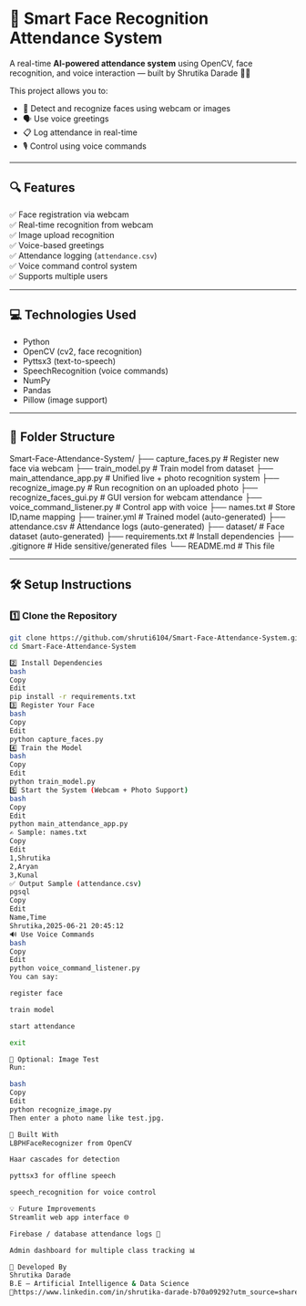 # 🤖 Smart Face Recognition Attendance System

A real-time **AI-powered attendance system** using OpenCV, face recognition, and voice interaction — built by Shrutika Darade 👩‍💻

This project allows you to:
- 👤 Detect and recognize faces using webcam or images
- 🗣️ Use voice greetings
- 📋 Log attendance in real-time
- 🎙️ Control using voice commands

---

## 🔍 Features

✅ Face registration via webcam  
✅ Real-time recognition from webcam  
✅ Image upload recognition  
✅ Voice-based greetings  
✅ Attendance logging (`attendance.csv`)  
✅ Voice command control system  
✅ Supports multiple users

---

## 💻 Technologies Used

- Python
- OpenCV (cv2, face recognition)
- Pyttsx3 (text-to-speech)
- SpeechRecognition (voice commands)
- NumPy
- Pandas
- Pillow (image support)

---

## 📂 Folder Structure

Smart-Face-Attendance-System/
├── capture_faces.py # Register new face via webcam
├── train_model.py # Train model from dataset
├── main_attendance_app.py # Unified live + photo recognition system
├── recognize_image.py # Run recognition on an uploaded photo
├── recognize_faces_gui.py # GUI version for webcam attendance
├── voice_command_listener.py # Control app with voice
├── names.txt # Store ID,name mapping
├── trainer.yml # Trained model (auto-generated)
├── attendance.csv # Attendance logs (auto-generated)
├── dataset/ # Face dataset (auto-generated)
├── requirements.txt # Install dependencies
├── .gitignore # Hide sensitive/generated files
└── README.md # This file


---

## 🛠️ Setup Instructions

### 1️⃣ Clone the Repository
```bash
git clone https://github.com/shruti6104/Smart-Face-Attendance-System.git
cd Smart-Face-Attendance-System

2️⃣ Install Dependencies
bash
Copy
Edit
pip install -r requirements.txt
3️⃣ Register Your Face
bash
Copy
Edit
python capture_faces.py
4️⃣ Train the Model
bash
Copy
Edit
python train_model.py
5️⃣ Start the System (Webcam + Photo Support)
bash
Copy
Edit
python main_attendance_app.py
✍️ Sample: names.txt
Copy
Edit
1,Shrutika
2,Aryan
3,Kunal
✅ Output Sample (attendance.csv)
pgsql
Copy
Edit
Name,Time
Shrutika,2025-06-21 20:45:12
🔊 Use Voice Commands
bash
Copy
Edit
python voice_command_listener.py
You can say:

register face

train model

start attendance

exit

📸 Optional: Image Test
Run:

bash
Copy
Edit
python recognize_image.py
Then enter a photo name like test.jpg.

🧠 Built With
LBPHFaceRecognizer from OpenCV

Haar cascades for detection

pyttsx3 for offline speech

speech_recognition for voice control

💡 Future Improvements
Streamlit web app interface 🌐

Firebase / database attendance logs 🧾

Admin dashboard for multiple class tracking 📊

🙌 Developed By
Shrutika Darade
B.E – Artificial Intelligence & Data Science
🔗https://www.linkedin.com/in/shrutika-darade-b70a09292?utm_source=share&utm_campaign=share_via&utm_content=profile&utm_medium=android_app

 